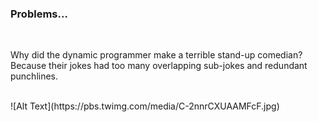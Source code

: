 <h3>Problems...</h3>
</br>
<p>Why did the dynamic programmer make a terrible stand-up comedian? Because their jokes had too many overlapping sub-jokes and redundant punchlines.</p>
</br>
![Alt Text](https://pbs.twimg.com/media/C-2nnrCXUAAMFcF.jpg)
